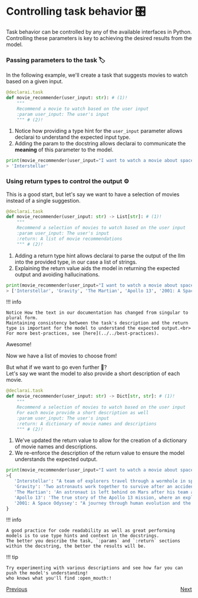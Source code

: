 # Controlling task behavior :control_knobs:

Task behavior can be controlled by any of the available interfaces in Python.
Controlling these parameters is key to achieving the desired results from the model.

### Passing parameters to the task :label:

In the following example, we'll create a task that suggests movies to watch based on a given input.
```python
@declarai.task
def movie_recommender(user_input: str): # (1)!
    """
    Recommend a movie to watch based on the user input
    :param user_input: The user's input
    """ # (2)!
```

1. Notice how providing a type hint for the `user_input` parameter allows declarai to understand the expected input type.
2. Adding the param to the docstring allows declarai to communicate the **meaning** of this parameter to the model.

```python
print(movie_recommender(user_input="I want to watch a movie about space"))
> 'Interstellar'
```

### Using return types to control the output :gear:
This is a good start, 
but let's say we want to have a selection of movies instead of a single suggestion.
```python
@declarai.task
def movie_recommender(user_input: str) -> List[str]: # (1)!
    """
    Recommend a selection of movies to watch based on the user input
    :param user_input: The user's input
    :return: A list of movie recommendations
    """ # (2)!
```

1. Adding a return type hint allows declarai to parse the output of the llm into the provided type, 
   in our case a list of strings.
2. Explaining the return value aids the model in returning the expected output and avoiding hallucinations.

```python
print(movie_recommender(user_input="I want to watch a movie about space"))
> ['Interstellar', 'Gravity', 'The Martian', 'Apollo 13', '2001: A Space Odyssey', 'Moon', 'Sunshine', 'Contact', 'The Right Stuff', 'Hidden Figures']
```


!!! info

    Notice How the text in our documentation has changed from singular to plural form. 
    Maintaining consistency between the task's description and the return type is important for the model to understand the expected output.<br>
    For more best-practices, see [here](../../best-practices). 


Awesome! 

Now we have a list of movies to choose from!

But what if we want to go even further :thinking:? <br>
Let's say we want the model to also provide a short description of each movie.
```python
@declarai.task
def movie_recommender(user_input: str) -> Dict[str, str]: # (1)!
    """
    Recommend a selection of movies to watch based on the user input
    For each movie provide a short description as well
    :param user_input: The user's input
    :return: A dictionary of movie names and descriptions
    """ # (2)!
```

1. We've updated the return value to allow for the creation of a dictionary of movie names and descriptions.
2. We re-enforce the description of the return value to ensure the model understands the expected output.

```python
print(movie_recommender(user_input="I want to watch a movie about space"))
>{
   'Interstellar': "A team of explorers travel through a wormhole in space in an attempt to ensure humanity's survival.", 
   'Gravity': 'Two astronauts work together to survive after an accident leaves them stranded in space.', 
   'The Martian': 'An astronaut is left behind on Mars after his team assumes he is dead and must find a way to survive and signal for rescue.', 
   'Apollo 13': 'The true story of the Apollo 13 mission, where an explosion in space jeopardizes the lives of the crew and their safe return to Earth.', 
   '2001: A Space Odyssey': "A journey through human evolution and the discovery of a mysterious black monolith that may hold the key to humanity's future."
}
```

!!! info

    A good practice for code readability as well as great performing models is to use type hints and context in the docstrings.
    The better you describe the task, `:params` and `:return` sections within the docstring, the better the results will be.

!!! tip

    Try experimenting with various descriptions and see how far you can push the model's understanding!
    who knows what you'll find :open_mouth:!





<div style="display: flex; justify-content: space-between;">
    <a href="../simple-task" class="md-button">
        Previous <i class="fas fa-arrow-left"></i>
    </a>
    <a href="../debugging-tasks" class="md-button">
        Next <i class="fas fa-arrow-right"></i>
    </a>
</div>

